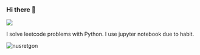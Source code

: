 ### Hi there 👋


<picture>
<source
  srcset="https://github-readme-stats.vercel.app/api?username=nusretgon&show_icons=true&theme=dark"
  media="(prefers-color-scheme: dark)"
/>

<img src="[https://github-readme-stats.vercel.app/api?username=anuraghazra&show_icons=true](https://github-readme-stats.vercel.app/api?username=nusretgon&show_icons=true)" />
</picture>


I solve leetcode problems with Python. I use jupyter notebook due to habit.

<p><img align="left" src="https://github-readme-stats.vercel.app/api/top-langs?username=nusretgon&show_icons=true&locale=en&layout=compact" alt="nusretgon" /></p>
